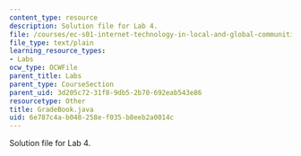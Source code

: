 ```yaml
---
content_type: resource
description: Solution file for Lab 4.
file: /courses/ec-s01-internet-technology-in-local-and-global-communities-spring-2005-summer-2005/6e787c4ab048258ef035b8eeb2a0014c_GradeBook.java
file_type: text/plain
learning_resource_types:
- Labs
ocw_type: OCWFile
parent_title: Labs
parent_type: CourseSection
parent_uid: 3d205c72-31f8-9db5-2b70-692eab543e86
resourcetype: Other
title: GradeBook.java
uid: 6e787c4a-b048-258e-f035-b8eeb2a0014c
---
```

Solution file for Lab 4.

